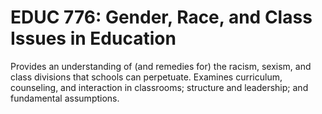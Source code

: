 # EDUC 776: Gender, Race, and Class Issues in Education

Provides an understanding of (and remedies for) the racism, sexism, and class divisions that schools can perpetuate. Examines curriculum, counseling, and interaction in classrooms; structure and leadership; and fundamental assumptions.